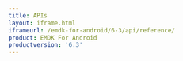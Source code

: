 ```yaml
---
title: APIs
layout: iframe.html
iframeurl: /emdk-for-android/6-3/api/reference/
product: EMDK For Android
productversion: '6.3'
---
```















